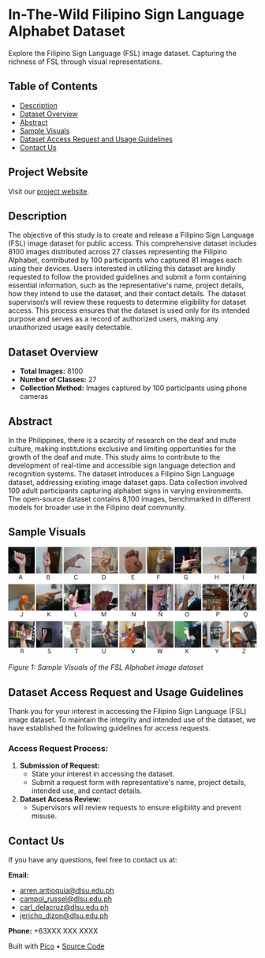 # In-The-Wild Filipino Sign Language Alphabet Dataset

Explore the Filipino Sign Language (FSL) image dataset. Capturing the richness of FSL through visual representations.

## Table of Contents
- [Description](#description)
- [Dataset Overview](#dataset-overview)
- [Abstract](#abstract)
- [Sample Visuals](#sample-visuals)
- [Dataset Access Request and Usage Guidelines](#dataset-access-request-and-usage-guidelines)
- [Contact Us](#contact-us)

## Project Website
Visit our [project website](https://campol-russel.github.io/In-the-wild-FSL/).

## Description
The objective of this study is to create and release a Filipino Sign Language (FSL) image dataset for public access. This comprehensive dataset includes 8100 images distributed across 27 classes representing the Filipino Alphabet, contributed by 100 participants who captured 81 images each using their devices. Users interested in utilizing this dataset are kindly requested to follow the provided guidelines and submit a form containing essential information, such as the representative's name, project details, how they intend to use the dataset, and their contact details. The dataset supervisor/s will review these requests to determine eligibility for dataset access. This process ensures that the dataset is used only for its intended purpose and serves as a record of authorized users, making any unauthorized usage easily detectable.

## Dataset Overview
- **Total Images:** 8100
- **Number of Classes:** 27
- **Collection Method:** Images captured by 100 participants using phone cameras

## Abstract
In the Philippines, there is a scarcity of research on the deaf and mute culture, making institutions exclusive and limiting opportunities for the growth of the deaf and mute. This study aims to contribute to the development of real-time and accessible sign language detection and recognition systems. The dataset introduces a Filipino Sign Language dataset, addressing existing image dataset gaps. Data collection involved 100 adult participants capturing alphabet signs in varying environments. The open-source dataset contains 8,100 images, benchmarked in different models for broader use in the Filipino deaf community.

## Sample Visuals
![Sample Images of the Dataset](img/comp.png)

*Figure 1: Sample Visuals of the FSL Alphabet image dataset*

## Dataset Access Request and Usage Guidelines
Thank you for your interest in accessing the Filipino Sign Language (FSL) image dataset. To maintain the integrity and intended use of the dataset, we have established the following guidelines for access requests.

### Access Request Process:
1. **Submission of Request:**
   - State your interest in accessing the dataset.
   - Submit a request form with representative's name, project details, intended use, and contact details.
2. **Dataset Access Review:**
   - Supervisors will review requests to ensure eligibility and prevent misuse.

## Contact Us
If you have any questions, feel free to contact us at:

**Email:**
- arren.antioquia@dlsu.edu.ph
- campol_russel@dlsu.edu.ph
- carl_delacruz@dlsu.edu.ph
- jericho_dizon@dlsu.edu.ph

**Phone:**
+63XXX XXX XXXX

Built with [Pico](https://picocss.com) • [Source Code](https://github.com/picocss/examples/blob/master/v1-classless/index.html)
